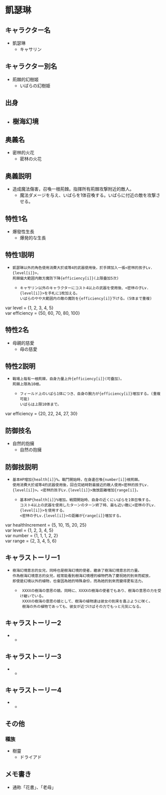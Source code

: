 # 凱瑟琳
## キャラクター名
 - 凱瑟琳
   - キャサリン

## キャラクター別名
 - 荊棘的幻樹姬
   - いばらの幻樹姫

## 出身
 - 樹海幻境
   - 

## 奥義名
 - 密林的火花
   - 密林の火花

## 奥義説明
 - 造成魔法傷害，召喚一根荊棘。指揮所有荊棘攻撃附近的敵人。
   - 魔法ダメージを与え、いばらを1体召喚する。いばらに付近の敵を攻撃させる。

## 特性1名
 - 爆發性生長
   - 爆発的な生長

## 特性1説明
 - ```
   凱瑟琳以外的角色使用消費大於或等4的武器使用後，於手牌加入一張<密林的孩子Lv.{level[i]}>，  
   荊棘偏大範囲内敵方魔防下降{efficiency[i]}(上限疊加5次)
   ```
   - ```
     キャサリン以外のキャラクターにコスト4以上の武器を使用後、<密林の子Lv.{level[i]}>を手札に1枚加える。
     いばらのやや大範囲内の敵の魔防を{efficiency[i]}下げる。(5体まで重複)
     ```

var level = {1, 2, 3, 4, 5}  
var efficiency = {50, 60, 70, 80, 100}  

## 特性2名
 - 母親的慈愛
   - 母の慈愛

## 特性2説明
 - ```
   戰場上每有一根荊棘，自身力量上升{efficiency[i]}(可疊加)。
   荊棘上限為10根。
   ```
   - ```
     フィールド上のいばら1体につき、自身の腕力が{efficiency[i]}増加する。(重複可能)
     いばらは上限10体まで。
     ```

var efficiency = {20, 22, 24, 27, 30}  

## 防御技名
 - 自然的抱擁
   - 自然の抱擁

## 防御技説明
 - ```
   基本HP增加{health[i]}%。戰鬥開始時，在身邊召喚{number[i]}根荊棘。
   使用消費大於或等4的武器使用後，回合完結時對最接近的敵人使用<密林的孩子Lv.{level[i]}>。<密林的孩子Lv.{level[i]}>施放距離増加{range[i]}。
   ```
   - ``` 
     基本HP{health[i]}%増加。戦闘開始時、自身の近くにいばらを1体召喚する。
     コスト4以上の武器を使用したターンのターン終了時、最も近い敵に<密林の子Lv.{level[i]}>を使用する。
     <密林の子Lv.{level[i]}>の距離が{range[i]}増加する。
     ```

var healthIncrement = {5, 10, 15, 20, 25}  
var level = {1, 2, 3, 4, 5}  
var number = {1, 1, 1, 2, 2}  
var range = {2, 3, 4, 5, 6}  

## キャラストーリー1
 - ```
   樹海幻境意志的女兒，同時也是樹海幻境的使者，繼承了樹海幻境意志的力量。
   作為樹海幻境意志的女兒，經常能看到樹海幻境裡的植物們為了慶祝她的到來而綻放，
   即使是幻境以外的植物，也會因為她的特殊身份，而為她的到來而變得更有活力。 
   ```
   - ```
      XXXXの樹海の意思の娘。同時に、XXXXの樹海の使者でもあり、樹海の意思の力を受け継いでいる。
      XXXXの樹海の意思の娘として、樹海の植物達は彼女の到来を喜ぶように咲く。
      樹海の外の植物であっても、彼女が近づけばその力でもっと元気になる。
     ```
## キャラストーリー2
 - ```
   ```
   - ```
     ```

## キャラストーリー3
 - ```
   ```
   - ```
     ```

## キャラストーリー4
 - ```
   ```
   - ```
     ```

## その他
### 種族
 - 樹靈
   - ドライアド

## メモ書き
 - 通称「花書」、「老母」